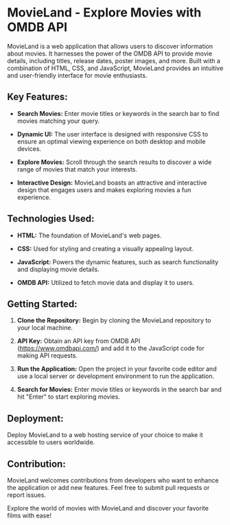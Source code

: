 # MovieLand - Explore Movies with OMDB API

MovieLand is a web application that allows users to discover information about movies. It harnesses the power of the OMDB API to provide movie details, including titles, release dates, poster images, and more. Built with a combination of HTML, CSS, and JavaScript, MovieLand provides an intuitive and user-friendly interface for movie enthusiasts.

## Key Features:
- **Search Movies:** Enter movie titles or keywords in the search bar to find movies matching your query.

- **Dynamic UI:** The user interface is designed with responsive CSS to ensure an optimal viewing experience on both desktop and mobile devices.

- **Explore Movies:** Scroll through the search results to discover a wide range of movies that match your interests.

- **Interactive Design:** MovieLand boasts an attractive and interactive design that engages users and makes exploring movies a fun experience.

## Technologies Used:
- **HTML:** The foundation of MovieLand's web pages.

- **CSS:** Used for styling and creating a visually appealing layout.

- **JavaScript:** Powers the dynamic features, such as search functionality and displaying movie details.

- **OMDB API:** Utilized to fetch movie data and display it to users.

## Getting Started:
1. **Clone the Repository:** Begin by cloning the MovieLand repository to your local machine.

2. **API Key:** Obtain an API key from OMDB API (https://www.omdbapi.com/) and add it to the JavaScript code for making API requests.

3. **Run the Application:** Open the project in your favorite code editor and use a local server or development environment to run the application.

4. **Search for Movies:** Enter movie titles or keywords in the search bar and hit "Enter" to start exploring movies.

## Deployment:
Deploy MovieLand to a web hosting service of your choice to make it accessible to users worldwide.

## Contribution:
MovieLand welcomes contributions from developers who want to enhance the application or add new features. Feel free to submit pull requests or report issues.

Explore the world of movies with MovieLand and discover your favorite films with ease!
